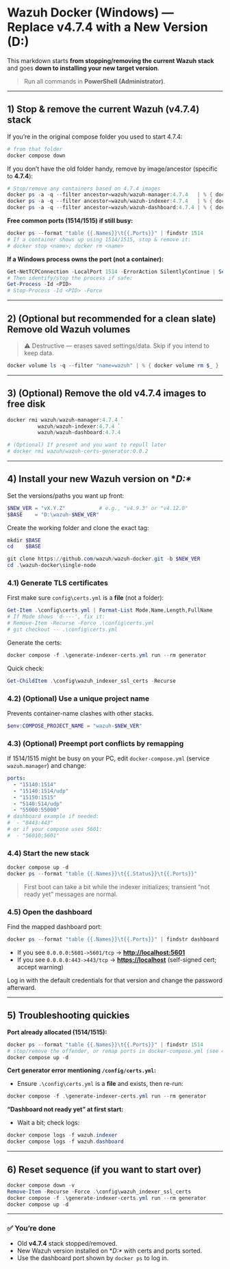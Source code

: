 # Wazuh Docker (Windows) — Replace **v4.7.4** with a New Version (D:)

This markdown starts **from stopping/removing the current Wazuh stack** and goes **down to installing your new target version**.

> Run all commands in **PowerShell (Administrator)**.

---

## 1) Stop & remove the current Wazuh (v4.7.4) stack

If you’re in the original compose folder you used to start 4.7.4:

```powershell
# from that folder
docker compose down
```

If you don’t have the old folder handy, remove by image/ancestor (specific to **4.7.4**):

```powershell
# Stop/remove any containers based on 4.7.4 images
docker ps -a -q --filter ancestor=wazuh/wazuh-manager:4.7.4   | % { docker rm -f $_ }
docker ps -a -q --filter ancestor=wazuh/wazuh-indexer:4.7.4   | % { docker rm -f $_ }
docker ps -a -q --filter ancestor=wazuh/wazuh-dashboard:4.7.4 | % { docker rm -f $_ }
```

**Free common ports (1514/1515) if still busy:**

```powershell
docker ps --format "table {{.Names}}\t{{.Ports}}" | findstr 1514
# If a container shows up using 1514/1515, stop & remove it:
# docker stop <name>; docker rm <name>
```

**If a Windows process owns the port (not a container):**

```powershell
Get-NetTCPConnection -LocalPort 1514 -ErrorAction SilentlyContinue | Select LocalAddress,LocalPort,State,OwningProcess
# Then identify/stop the process if safe:
Get-Process -Id <PID>
# Stop-Process -Id <PID> -Force
```

---

## 2) (Optional but recommended for a clean slate) Remove old Wazuh volumes

> ⚠️ Destructive — erases saved settings/data. Skip if you intend to keep data.

```powershell
docker volume ls -q --filter "name=wazuh" | % { docker volume rm $_ }
```

---

## 3) (Optional) Remove the old v4.7.4 images to free disk

```powershell
docker rmi wazuh/wazuh-manager:4.7.4 `
          wazuh/wazuh-indexer:4.7.4 `
          wazuh/wazuh-dashboard:4.7.4

# (Optional) If present and you want to repull later
# docker rmi wazuh/wazuh-certs-generator:0.0.2
```

---

## 4) Install your **new** Wazuh version on \**D:\**

Set the versions/paths you want up front:

```powershell
$NEW_VER = "vX.Y.Z"           # e.g., "v4.9.3" or "v4.12.0"
$BASE    = "D:\wazuh-$NEW_VER"
```

Create the working folder and clone the exact tag:

```powershell
mkdir $BASE
cd    $BASE

git clone https://github.com/wazuh/wazuh-docker.git -b $NEW_VER
cd .\wazuh-docker\single-node
```

### 4.1) Generate TLS certificates

First make sure `config\certs.yml` is a **file** (not a folder):

```powershell
Get-Item .\config\certs.yml | Format-List Mode,Name,Length,FullName
# If Mode shows 'd----', fix it:
# Remove-Item -Recurse -Force .\config\certs.yml
# git checkout -- .\config\certs.yml
```

Generate the certs:

```powershell
docker compose -f .\generate-indexer-certs.yml run --rm generator
```

Quick check:

```powershell
Get-ChildItem .\config\wazuh_indexer_ssl_certs -Recurse
```

### 4.2) (Optional) Use a unique project name

Prevents container-name clashes with other stacks.

```powershell
$env:COMPOSE_PROJECT_NAME = "wazuh-$NEW_VER"
```

### 4.3) (Optional) Preempt port conflicts by remapping

If 1514/1515 might be busy on your PC, edit `docker-compose.yml` (service `wazuh.manager`) and change:

```yaml
ports:
  - "15140:1514"
  - "15140:1514/udp"
  - "15150:1515"
  - "5140:514/udp"
  - "55000:55000"
# dashboard example if needed:
#  - "8443:443"
# or if your compose uses 5601:
#  - "56010:5601"
```

### 4.4) Start the new stack

```powershell
docker compose up -d
docker ps --format "table {{.Names}}\t{{.Status}}\t{{.Ports}}"
```

> First boot can take a bit while the indexer initializes; transient “not ready yet” messages are normal.

### 4.5) Open the dashboard

Find the mapped dashboard port:

```powershell
docker ps --format "table {{.Names}}\t{{.Ports}}" | findstr dashboard
```

* If you see `0.0.0.0:5601->5601/tcp` → **[http://localhost:5601](http://localhost:5601)**
* If you see `0.0.0.0:443->443/tcp` → **[https://localhost](https://localhost)** (self-signed cert; accept warning)

Log in with the default credentials for that version and change the password afterward.

---

## 5) Troubleshooting quickies

**Port already allocated (1514/1515):**

```powershell
docker ps --format "table {{.Names}}\t{{.Ports}}" | findstr 1514
# stop/remove the offender, or remap ports in docker-compose.yml (see 4.3) and:
docker compose up -d
```

**Cert generator error mentioning `/config/certs.yml`:**

* Ensure `.\config\certs.yml` is a **file** and exists, then re-run:

```powershell
docker compose -f .\generate-indexer-certs.yml run --rm generator
```

**“Dashboard not ready yet” at first start:**

* Wait a bit; check logs:

```powershell
docker compose logs -f wazuh.indexer
docker compose logs -f wazuh.dashboard
```

---

## 6) Reset sequence (if you want to start over)

```powershell
docker compose down -v
Remove-Item -Recurse -Force .\config\wazuh_indexer_ssl_certs
docker compose -f .\generate-indexer-certs.yml run --rm generator
docker compose up -d
```

---

### ✅ You’re done

* Old **v4.7.4** stack stopped/removed.
* New Wazuh version installed on \**D:\** with certs and ports sorted.
* Use the dashboard port shown by `docker ps` to log in.
